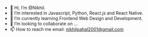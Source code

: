 - 👋 Hi, I’m @Nikhil.
- 👀 I’m interested in Javascript, Python, React.js and React Native. 
- 🌱 I’m currently learning Frontend Web Design and Development.
- 💞️ I’m looking to collaborate on ...
- 📫 How to reach me email: nikhilpahal2001@gmail.com
<!---
Nikhil-pahal-js/Nikhil-pahal-js is a ✨ special ✨ repository because its `README.md` (this file) appears on your GitHub profile.
You can click the Preview link to take a look at your changes.
--->

